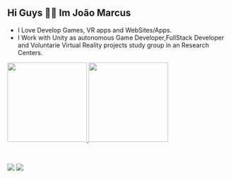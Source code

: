 ## Hi Guys 🙋‍♂️  Im João Marcus

 * I Love Develop Games, VR apps and WebSites/Apps.
 * I Work with Unity as autonomous Game Developer,FullStack Developer and Voluntarie Virtual Reality projects study group in an Research Centers.
<div>
  <a href="https://github.com/joaomarcus75">
  <img height="180em" src="https://github-readme-stats.vercel.app/api?username=joaomarcus75&show_icons=true&theme=dracula&include_all_commits=true&count_private=true"/>
  <img height="180em" src="https://github-readme-stats.vercel.app/api/top-langs/?username=joaomarcus75&layout=compact&langs_count=7&theme=dracula"/>
</div>
  <div style="display: inline_block " ><br>
  

  ##
 
<div> 
 
  <a href = "mailto:joaomarcus75@gmail.com"><img src="https://img.shields.io/badge/-Gmail-%23333?style=for-the-badge&logo=gmail&logoColor=white" target="_blank"></a>
  <a href="https://www.linkedin.com/in/jo%C3%A3o-marcus-ferreira-981813159/" target="_blank"><img src="https://img.shields.io/badge/-LinkedIn-%230077B5?style=for-the-badge&logo=linkedin&logoColor=white" target="_blank"></a> 
 
 
</div>
